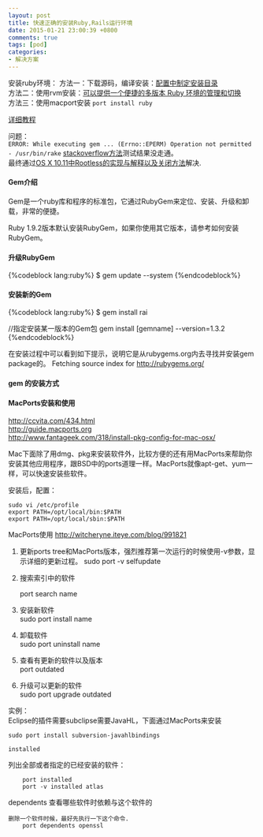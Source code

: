 ```yaml
---
layout: post
title: 快速正确的安装Ruby,Rails运行环境
date: 2015-01-21 23:00:39 +0800
comments: true
tags: [pod]
categories:
- 解决方案
---
```

安装ruby环境：
方法一：下载源码，编译安装：[配置中制定安装目录](http://fsjoy.blog.51cto.com/318484/115045/)  
方法二：使用rvm安装：[可以提供一个便捷的多版本 Ruby 环境的管理和切换](https://ruby-china.org/wiki/rvm-guide)  
方法三：使用macport安装 `port install ruby`

[详细教程](https://ruby-china.org/wiki/install_ruby_guide)


问题：  
`ERROR: While executing gem ... (Errno::EPERM) Operation not permitted - /usr/bin/rake`
[stackoverflow方法](http://stackoverflow.com/questions/30812777/cannot-install-cocoa-pods-after-uninstalling-results-in-error/30851030#30851030)测试结果没走通。  
最终通过[OS X 10.11中Rootless的实现与解释以及关闭方法](http://tadaland.com/os-x-rootless.html)解决.
#### Gem介绍

Gem是一个ruby库和程序的标准包，它通过RubyGem来定位、安装、升级和卸载，非常的便捷。

Ruby 1.9.2版本默认安装RubyGem，如果你使用其它版本，请参考如何安装RubyGem。
<!--more-->
#### 升级RubyGem
{%codeblock lang:ruby%}
$ gem update --system
{%endcodeblock%}

#### 安装新的Gem
{%codeblock lang:ruby%}
$ gem install rai

//指定安装某一版本的Gem包
gem install [gemname] --version=1.3.2
{%endcodeblock%}

在安装过程中可以看到如下提示，说明它是从rubygems.org内去寻找并安装gem package的。
Fetching source index for http://rubygems.org/

#### gem 的安装方式


#### MacPorts安装和使用
http://ccvita.com/434.html  
http://guide.macports.org  
http://www.fantageek.com/318/install-pkg-config-for-mac-osx/  


Mac下面除了用dmg、pkg来安装软件外，比较方便的还有用MacPorts来帮助你安装其他应用程序，跟BSD中的ports道理一样。MacPorts就像apt-get、yum一样，可以快速安装些软件。

安装后，配置：

	sudo vi /etc/profile
	export PATH=/opt/local/bin:$PATH
	export PATH=/opt/local/sbin:$PATH

MacPorts使用 http://witcheryne.iteye.com/blog/991821

1. 更新ports tree和MacPorts版本，强烈推荐第一次运行的时候使用-v参数，显示详细的更新过程。
sudo port -v selfupdate

2. 搜索索引中的软件
	
	port search name

3. 安装新软件  
sudo port install name

4. 卸载软件  
sudo port uninstall name

5. 查看有更新的软件以及版本  
port outdated

6. 升级可以更新的软件  
sudo port upgrade outdated

实例：  
Eclipse的插件需要subclipse需要JavaHL，下面通过MacPorts来安装

	sudo port install subversion-javahlbindings

	installed 
列出全部或者指定的已经安装的软件：

        port installed
        port -v installed atlas
dependents 查看哪些软件时依赖与这个软件的

    删除一个软件时候，最好先执行一下这个命令.
        port dependents openssl
